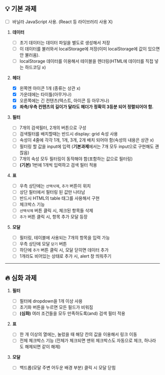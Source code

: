 ## 💡 기본 과제

- [ ] 바닐라 JavaScript 사용. (React 등 라이브러리 사용 X)

1. **데이터**

   - [ ] 초기 데이터는 데이터 파일을 별도로 생성해서 저장
   - [ ] 이 데이터를 불러와서 localStorage에 저장(이미 localStorage에 값이 있으면 안 불러옴).
   - [ ] localStorage 데이터를 이용해서 테이블을 렌더링(HTML에 데이터를 직접 넣는 하드코딩 x)

2. **헤더**

   - [x] 왼쪽엔 아이콘 1개 (종류는 상관 x)
   - [x] 가운데에는 타이틀(아무거나)
   - [x] 오른쪽에는 긴 컨텐츠(텍스트, 아이콘 등 아무거나)
   - [x] **좌측/우측 컨텐츠의 길이가 달라도 헤더가 정확히 3등분 되어 정렬되어야 함.**

3. **필터**

   - [ ] 7개의 검색필터, 2개의 버튼으로 구성
   - [ ] 검색필터를 배치할때는 반드시 display: grid 속성 사용
   - [ ] 속성이 4줄에 각각 1개, 1개, 3개, 2개 배치 되어야 함(속성의 내용은 상관 x)
   - [ ] 필터링 할 값을 input에 입력
         (**기본과제**에서는 7개 모두 input으로 구현해도 괜찮음)
   - [ ] 7개의 속성 모두 필터링이 동작해야 함(포함하는 값으로 필터링)
   - [ ] **(기본)** 1번에 1개씩 입력하고 검색 필터 적용

4. **표**

   - [ ] 우측 상단에는 `선택삭제`, `추가` 버튼이 위치
   - [ ] 상단 필터에서 필터링 된 값만 나타남
   - [ ] 반드시 HTML의 table 태그를 사용해서 구현
   - [ ] 체크박스 기능
   - [ ] `선택삭제` 버튼 클릭 시, 체크된 항목들 삭제
   - [ ] `추가` 버튼 클릭 시, 항목 추가 모달 등장

5. **모달**

   - [ ] 필터링, 테이블에 사용되는 7개의 항목을 입력 가능
   - [ ] 우측 상단에 모달 `닫기` 버튼
   - [ ] 하단에 `추가` 버튼 클릭 시, 모달 닫히면 데이터 추가
   - [ ] 1개라도 비어있는 상태로 추가 시, alert 창 띄워주기

---

## 🔥 심화 과제

1. **필터**

   - [ ] 필터에 dropdown을 1개 이상 사용
   - [ ] 초기화 버튼을 누르면 모든 필드가 비워짐
   - [ ] **(심화)** 여러 조건들을 모두 만족하도록(and) 검색 필터 적용

2. **표**

   - [ ] 한 개 이상의 열에는, 눌렀을 때 해당 칸의 값을 이용해서 링크 이동
   - [ ] 전체 체크박스 기능 (전체가 체크되면 맨위 체크박스도 자동으로 체크, 하나라도 해제되면 같이 해제)

3. **모달**

   - [ ] 백드롭(모달 주변 어두운 배경 부분) 클릭 시 모달 닫힘
